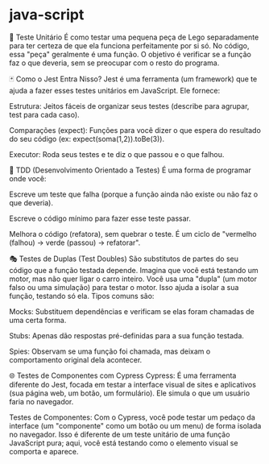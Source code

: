 # java-script

🔬 Teste Unitário
É como testar uma pequena peça de Lego separadamente para ter certeza de que ela funciona perfeitamente por si só. No código, essa "peça" geralmente é uma função. O objetivo é verificar se a função faz o que deveria, sem se preocupar com o resto do programa.

🃏 Como o Jest Entra Nisso?
Jest é uma ferramenta (um framework) que te ajuda a fazer esses testes unitários em JavaScript. Ele fornece:

Estrutura: Jeitos fáceis de organizar seus testes (describe para agrupar, test para cada caso).

Comparações (expect): Funções para você dizer o que espera do resultado do seu código (ex: expect(soma(1,2)).toBe(3)).

Executor: Roda seus testes e te diz o que passou e o que falhou.

🔄 TDD (Desenvolvimento Orientado a Testes)
É uma forma de programar onde você:

Escreve um teste que falha (porque a função ainda não existe ou não faz o que deveria).

Escreve o código mínimo para fazer esse teste passar.

Melhora o código (refatora), sem quebrar o teste.
É um ciclo de "vermelho (falhou) -> verde (passou) -> refatorar".

🎭 Testes de Duplas (Test Doubles)
São substitutos de partes do seu código que a função testada depende. Imagina que você está testando um motor, mas não quer ligar o carro inteiro. Você usa uma "dupla" (um motor falso ou uma simulação) para testar o motor. Isso ajuda a isolar a sua função, testando só ela. Tipos comuns são:

Mocks: Substituem dependências e verificam se elas foram chamadas de uma certa forma.

Stubs: Apenas dão respostas pré-definidas para a sua função testada.

Spies: Observam se uma função foi chamada, mas deixam o comportamento original dela acontecer.

🌐 Testes de Componentes com Cypress
Cypress: É uma ferramenta diferente do Jest, focada em testar a interface visual de sites e aplicativos (sua página web, um botão, um formulário). Ele simula o que um usuário faria no navegador.

Testes de Componentes: Com o Cypress, você pode testar um pedaço da interface (um "componente" como um botão ou um menu) de forma isolada no navegador. Isso é diferente de um teste unitário de uma função JavaScript pura; aqui, você está testando como o elemento visual se comporta e aparece.
